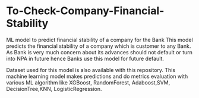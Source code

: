 # To-Check-Company-Financial-Stability
ML model to predict financial stability of a company for the Bank
This model predicts the financial stability of a company which is customer to any Bank. As Bank is very much concern about
its advances should not default or turn into NPA in future hence Banks use this model for future default.

Dataset used for this model is also available with this repository. This machine learning model makes predictions and do metrics evaluation
with various ML algorithm like XGBoost, RandomForest, Adaboost,SVM, DecisionTree,KNN, LogisticRegression.

